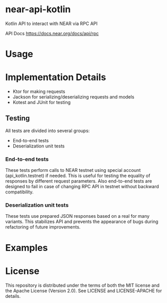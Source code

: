 # near-api-kotlin

Kotlin API to interact with NEAR via RPC API

API Docs https://docs.near.org/docs/api/rpc

# Usage



# Implementation Details
* Ktor for making requests
* Jackson for serializing/deserializing requests and models
* Kotest and JUnit for testing

## Testing
All tests are divided into several groups:
* End-to-end tests
* Deserialization unit tests

### End-to-end tests
These tests perform calls to NEAR testnet using special account (api_kotlin.testnet) if needed.
This is useful for testing the equality of responses by different request parameters.
Also end-to-end tests are designed to fail in case of changing RPC API in testnet without backward compatibility.

### Deserialization unit tests
These tests use prepared JSON responses based on a real for many variants.
This stabilizes API and prevents the appearance of bugs during refactoring of future improvements.

# Examples

# License
This repository is distributed under the terms of both the MIT license and the Apache License (Version 2.0). See LICENSE and LICENSE-APACHE for details.

[`Repository URL`]: https://github.com/antlapit/near-api-kotlin

[`JsonRpcProvider`]: https://github.com/antlapit/near-api-kotlin/providers/src/main/kotlin/antlapit/near/api/providers/base/JsonRpcProvider.kt
